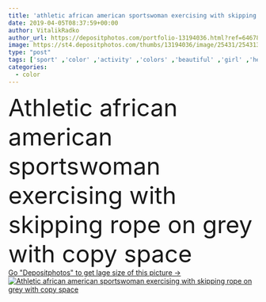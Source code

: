 ```yaml
---
title: 'athletic african american sportswoman exercising with skipping rope on grey with copy space'
date: 2019-04-05T08:37:59+00:00
author: VitalikRadko
author_url: https://depositphotos.com/portfolio-13194036.html?ref=64678756
image: https://st4.depositphotos.com/thumbs/13194036/image/25431/254313144/api_thumb_450.jpg?forcejpeg=true
type: "post"
tags: ['sport' ,'color' ,'activity' ,'colors' ,'beautiful' ,'girl' ,'health' ,'pretty' ,'jumping' ,'woman' ,'body' ,'grey' ,'sportive' ,'fit' ,'fitness' ,'exercise' ,'Exercising' ,'jump' ,'attractive' ,'athlete' ,'training' ,'sporting' ,'athletic' ,'workout' ,'cardio' ,'sporty' ,'sportswear' ,'sportswoman' ,'side view' ,'copy space' ,'one person' ,'Studio Shot' ,'young adult' ,'black woman' ,'african american' ,'skipping rope' ,'working out' ,'sport equipment' ]
categories: 
  - color
---
```

<div aling="center">
            <font size="60"> Athletic african american sportswoman exercising with skipping rope on grey with copy space</font>   
</div>
<div>
    <a href='https://st4.depositphotos.com/thumbs/13194036/image/25431/254313144/api_thumb_450.jpg?forcejpeg=true?ref=64678756' target=_blank > Go "Depositphotos" to get lage size of this picture ->
        <img href='https://st4.depositphotos.com/thumbs/13194036/image/25431/254313144/api_thumb_450.jpg?forcejpeg=true?ref=64678756' src='https://st4.depositphotos.com/13194036/25431/i/950/depositphotos_254313144-stock-photo-athletic-african-american-sportswoman-exercising.jpg?forcejpeg=true' alt='Athletic african american sportswoman exercising with skipping rope on grey with copy space' >
    </a>
</div>
